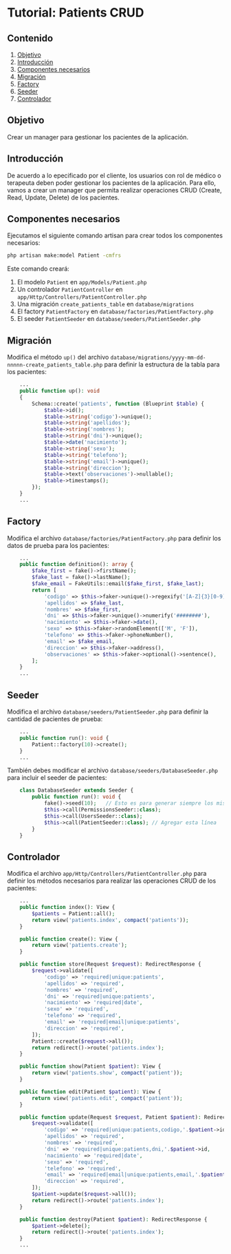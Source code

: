# Tutorial: Patients CRUD
## Contenido
1. [Objetivo](#objetivo)
2. [Introducción](#introducción)
3. [Componentes necesarios](#componentes-necesarios)
4. [Migración](#migración)
5. [Factory](#factory)
6. [Seeder](#seeder)
7. [Controlador](#controlador)
## Objetivo
Crear un manager para gestionar los pacientes de la aplicación.
## Introducción
De acuerdo a lo epecificado por el cliente, los usuarios con rol de médico o terapeuta deben poder gestionar los pacientes de la aplicación. Para ello, vamos a crear un manager que permita realizar operaciones CRUD (Create, Read, Update, Delete) de los pacientes.
## Componentes necesarios
Ejecutamos el siguiente comando artisan para crear todos los componentes necesarios:
```bash
php artisan make:model Patient -cmfrs
```
Este comando creará:
1. El modelo `Patient` en `app/Models/Patient.php`
2. Un controlador `PatientController` en `app/Http/Controllers/PatientController.php`
3. Una migración `create_patients_table` en `database/migrations`
4. El factory `PatientFactory` en `database/factories/PatientFactory.php`
5. El seeder `PatientSeeder` en `database/seeders/PatientSeeder.php`

## Migración
Modifica el método `up()` del archivo `database/migrations/yyyy-mm-dd-nnnnn-create_patients_table.php` para definir la estructura de la tabla para los pacientes:
```php
    ...
    public function up(): void
    {
        Schema::create('patients', function (Blueprint $table) {
            $table->id();
            $table->string('codigo')->unique();
            $table->string('apellidos');
            $table->string('nombres');
            $table->string('dni')->unique();
            $table->date('nacimiento');
            $table->string('sexo');
            $table->string('telefono');
            $table->string('email')->unique();
            $table->string('direccion');
            $table->text('observaciones')->nullable();
            $table->timestamps();
        });
    }
    ...
```

## Factory
Modifica el archivo `database/factories/PatientFactory.php` para definir los datos de prueba para los pacientes:
```php
    ...
    public function definition(): array {
        $fake_first = fake()->firstName();
        $fake_last = fake()->lastName();
        $fake_email = FakeUtils::email($fake_first, $fake_last);
        return [
            'codigo' => $this->faker->unique()->regexify('[A-Z]{3}[0-9]{3}'),
            'apellidos' => $fake_last,
            'nombres' => $fake_first,
            'dni' => $this->faker->unique()->numerify('########'),
            'nacimiento' => $this->faker->date(),
            'sexo' => $this->faker->randomElement(['M', 'F']),
            'telefono' => $this->faker->phoneNumber(),
            'email' => $fake_email,
            'direccion' => $this->faker->address(),
            'observaciones' => $this->faker->optional()->sentence(),
        ];
    }
    ...
```

## Seeder
Modifica el archivo `database/seeders/PatientSeeder.php` para definir la cantidad de pacientes de prueba:
```php
    ...
    public function run(): void {
        Patient::factory(10)->create();
    }
    ...
```
También debes modificar el archivo `database/seeders/DatabaseSeeder.php` para incluir el seeder de pacientes:
```php
    class DatabaseSeeder extends Seeder {
        public function run(): void {
            fake()->seed(10);   // Esto es para generar siempre los mismos datos
            $this->call(PermissionsSeeder::class);
            $this->call(UsersSeeder::class);
            $this->call(PatientSeeder::class); // Agregar esta línea
        }
    }
```

## Controlador
Modifica el archivo `app/Http/Controllers/PatientController.php` para definir los métodos necesarios para realizar las operaciones CRUD de los pacientes:
```php
    ...
    public function index(): View {
        $patients = Patient::all();
        return view('patients.index', compact('patients'));
    }

    public function create(): View {
        return view('patients.create');
    }

    public function store(Request $request): RedirectResponse {
        $request->validate([
            'codigo' => 'required|unique:patients',
            'apellidos' => 'required',
            'nombres' => 'required',
            'dni' => 'required|unique:patients',
            'nacimiento' => 'required|date',
            'sexo' => 'required',
            'telefono' => 'required',
            'email' => 'required|email|unique:patients',
            'direccion' => 'required',
        ]);
        Patient::create($request->all());
        return redirect()->route('patients.index');
    }

    public function show(Patient $patient): View {
        return view('patients.show', compact('patient'));
    }

    public function edit(Patient $patient): View {
        return view('patients.edit', compact('patient'));
    }

    public function update(Request $request, Patient $patient): RedirectResponse {
        $request->validate([
            'codigo' => 'required|unique:patients,codigo,'.$patient->id,
            'apellidos' => 'required',
            'nombres' => 'required',
            'dni' => 'required|unique:patients,dni,'.$patient->id,
            'nacimiento' => 'required|date',
            'sexo' => 'required',
            'telefono' => 'required',
            'email' => 'required|email|unique:patients,email,'.$patient->id,
            'direccion' => 'required',
        ]);
        $patient->update($request->all());
        return redirect()->route('patients.index');
    }

    public function destroy(Patient $patient): RedirectResponse {
        $patient->delete();
        return redirect()->route('patients.index');
    }
    ...
```


